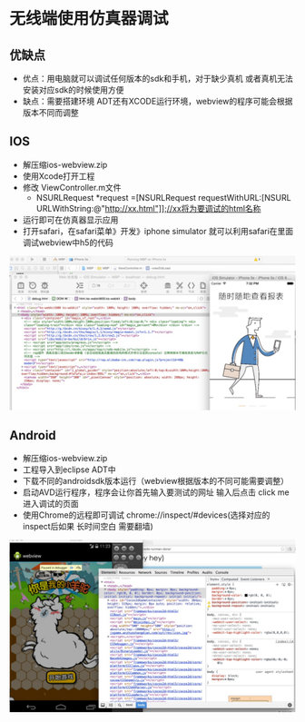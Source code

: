 # 无线端使用仿真器调试

## 优缺点
   - 优点：用电脑就可以调试任何版本的sdk和手机，对于缺少真机 或者真机无法安装对应sdk的时候使用方便
   - 缺点：需要搭建环境 ADT还有XCODE运行环境，webview的程序可能会根据版本不同而调整
## IOS
  - 解压缩ios-webview.zip
  - 使用Xcode打开工程
  - 修改 ViewController.m文件 
    - NSURLRequest *request =[NSURLRequest requestWithURL:[NSURL URLWithString:@"http://xx.html"]];//xx将为要调试的html名称
  - 运行即可在仿真器显示应用
  - 打开safari，在safari菜单》开发》iphone simulator 就可以利用safari在里面调试webview中h5的代码
     
![](images/ios-debug.jpg)
     

## Android

- 解压缩ios-webview.zip
- 工程导入到eclipse ADT中
- 下载不同的androidsdk版本运行（webview根据版本的不同可能需要调整）
- 启动AVD运行程序，程序会让你首先输入要测试的网址 输入后点击 click me 进入调试的页面
- 使用Chrome的远程即可调试 chrome://inspect/#devices(选择对应的inspect后如果 长时间空白 需要翻墙)


![](images/android-debug.jpg)

